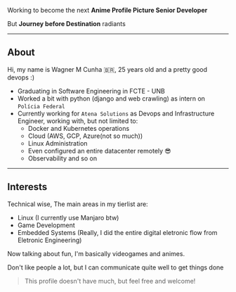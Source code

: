 Working to become the next **Anime Profile Picture Senior Developer**

But **Journey before Destination** radiants

---

## About

Hi, my name is Wagner M Cunha 🇧🇷, 25 years old and a pretty good devops :)

- Graduating in Software Engineering in FCTE - UNB
- Worked a bit with python (django and web crawling) as intern on `Polícia Federal`
- Currently working for `Atena Solutions` as Devops and Infrastructure Engineer, working with, but not limited to:
  - Docker and Kubernetes operations
  - Cloud (AWS, GCP, Azure(not so much))
  - Linux Administration
  - Even configured an entire datacenter remotely 😎
  - Observability and so on

---

## Interests

Technical wise, The main areas in my tierlist are:

- Linux (I currently use Manjaro btw)
- Game Development
- Embedded Systems (Really, I did the entire digital eletronic flow from Eletronic Engineering)

Now talking about fun, I'm basically videogames and animes.

Don't like people a lot, but I can communicate quite well to get things done

> This profile doesn't have much, but feel free and welcome!
